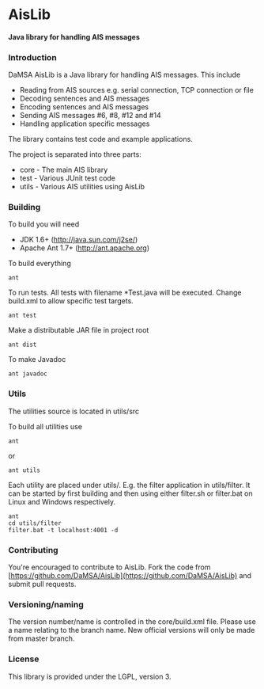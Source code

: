 AisLib
======

#### Java library for handling AIS messages ####

### Introduction ###

DaMSA AisLib is a Java library for handling AIS messages. This include

* Reading from AIS sources e.g. serial connection, TCP connection or file
* Decoding sentences and AIS messages
* Encoding sentences and AIS messages
* Sending AIS messages #6, #8, #12 and #14
* Handling application specific messages

The library contains test code and example applications.

The project is separated into three parts:
  
* core     - The main AIS library
* test     - Various JUnit test code
* utils    - Various AIS utilities using AisLib


### Building ###

To build you will need

* JDK 1.6+ (http://java.sun.com/j2se/)
* Apache Ant 1.7+ (http://ant.apache.org)

To build everything
 
	ant
 
To run tests. All tests with filename *Test.java will be executed. 
Change build.xml to allow specific test targets.

	ant test

Make a distributable JAR file in project root

	ant dist
 
To make Javadoc

	ant javadoc
 

### Utils ###

The utilities source is located in utils/src

To build all utilities use 

	ant 
  
or

	ant utils

Each utility are placed under utils/. E.g. the filter application in
utils/filter. It can be started by first building and then using either
filter.sh or filter.bat on Linux and Windows respectively.

	ant
	cd utils/filter
	filter.bat -t localhost:4001 -d
  

### Contributing ###

You're encouraged to contribute to AisLib. Fork the code from 
[https://github.com/DaMSA/AisLib](https://github.com/DaMSA/AisLib) and submit pull requests.

### Versioning/naming ###

The version number/name is controlled in the core/build.xml file. Please use a 
name relating to the branch name. New official versions will only be made from
master branch. 

### License ###

This library is provided under the LGPL, version 3.
